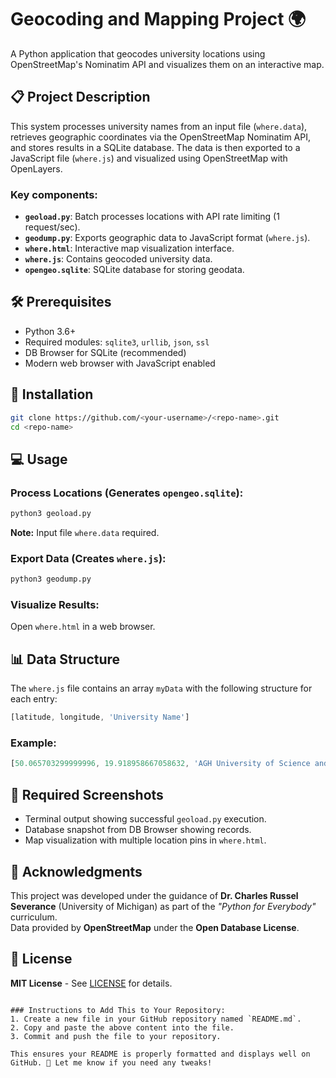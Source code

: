 # Geocoding and Mapping Project 🌍

A Python application that geocodes university locations using OpenStreetMap's Nominatim API and visualizes them on an interactive map.

## 📋 Project Description
This system processes university names from an input file (`where.data`), retrieves geographic coordinates via the OpenStreetMap Nominatim API, and stores results in a SQLite database. The data is then exported to a JavaScript file (`where.js`) and visualized using OpenStreetMap with OpenLayers.

### Key components:
- **`geoload.py`**: Batch processes locations with API rate limiting (1 request/sec).
- **`geodump.py`**: Exports geographic data to JavaScript format (`where.js`).
- **`where.html`**: Interactive map visualization interface.
- **`where.js`**: Contains geocoded university data.
- **`opengeo.sqlite`**: SQLite database for storing geodata.

## 🛠️ Prerequisites
- Python 3.6+
- Required modules: `sqlite3`, `urllib`, `json`, `ssl`
- DB Browser for SQLite (recommended)
- Modern web browser with JavaScript enabled

## 🚀 Installation
```bash
git clone https://github.com/<your-username>/<repo-name>.git
cd <repo-name>
```

## 💻 Usage

### Process Locations (Generates `opengeo.sqlite`):
```bash
python3 geoload.py
```
**Note:** Input file `where.data` required.

### Export Data (Creates `where.js`):
```bash
python3 geodump.py
```

### Visualize Results:
Open `where.html` in a web browser.

## 📊 Data Structure
The `where.js` file contains an array `myData` with the following structure for each entry:

```javascript
[latitude, longitude, 'University Name']
```

### Example:
```javascript
[50.065703299999996, 19.918958667058632, 'AGH University of Science and Technology']
```

## 📸 Required Screenshots
- Terminal output showing successful `geoload.py` execution.
- Database snapshot from DB Browser showing records.
- Map visualization with multiple location pins in `where.html`.

## 🙏 Acknowledgments
This project was developed under the guidance of **Dr. Charles Russel Severance** (University of Michigan) as part of the _"Python for Everybody"_ curriculum.  
Data provided by **OpenStreetMap** under the **Open Database License**.

## 📄 License
**MIT License** - See [LICENSE](LICENSE) for details.
```

### Instructions to Add This to Your Repository:
1. Create a new file in your GitHub repository named `README.md`.
2. Copy and paste the above content into the file.
3. Commit and push the file to your repository.

This ensures your README is properly formatted and displays well on GitHub. 🚀 Let me know if you need any tweaks!
